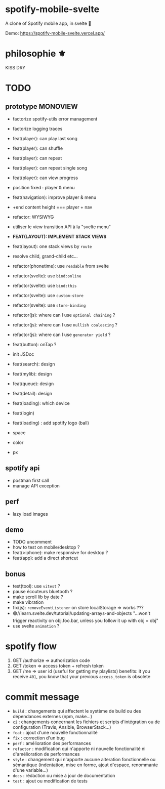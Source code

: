 # spotify-mobile-svelte

A clone of Spotify mobile app, in svelte 🚀

Demo: https://spotify-mobile-svelte.vercel.app/

# philosophie ⚜️

KISS
DRY

# TODO

## prototype MONOVIEW

- factorize spotify-utils error management
- factorize logging traces
- feat(player): can play last song
- feat(player): can shuffle
- feat(player): can repeat
- feat(player): can repeat single song
- feat(player): can view progress

- position fixed : player & menu
- feat(navigation): improve player & menu
- +end content height === player + nav
- refactor: WYSIWYG
- utiliser le view transition API à la "svelte menu"

- **FEAT(LAYOUT): IMPLEMENT STACK VIEWS**
- feat(layout): one stack views by `route`
- resolve child, grand-child etc...

- refactor(phonetime): use `readable` from svelte
- refactor(svelte): use `bind:online`
- refactor(svelte): use `bind:this`
- refactor(svelte): use `custom-store`
- refactor(svelte): use `store-binding`
- refactor(js): where can I use `optional chaining` ?
- refactor(js): where can I use `nullish coalescing` ?
- refactor(js): where can I use `generator yield` ?
- feat(button): onTap ?
- init JSDoc

- feat(search): design
- feat(mylib): design
- feat(queue): design
- feat(detail): design
- feat(loading): which device
- feat(login)

- feat(loading) : add spotify logo (ball)
- space
- color
- px

## spotify api

- postman first call
- manage API exception

## perf

- lazy load images

## demo

- TODO uncomment
- how to test on mobile/desktop ?
- feat(>iphone): make responsive for desktop ?
- feat(app): add a direct shortcut

## bonus

- test(tool): use `vitest` ?
- pause écouteurs bluetooth ?
- make scroll lib by date ?
- make vibration
- fix(js): `removeEventListener` on store localStorage => works ???
- 🟢//learn.svelte.dev/tutorial/updating-arrays-and-objects
  "...won't trigger reactivity on obj.foo.bar, unless you follow it up with obj = obj"
- use svelte `animation` ?

# spotify flow

1. GET /authorize => authorization code
2. GET /token => access token + refresh token
3. GET /me => user id (useful for getting my playlists)
   benefits: it you receive `401`, you know that your previous `access_token` is obsolete

# commit message

- `build` : changements qui affectent le système de build ou des dépendances externes (npm, make...)
- `ci` : changements concernant les fichiers et scripts d'intégration ou de configuration (Travis, Ansible, BrowserStack...)
- `feat` : ajout d'une nouvelle fonctionnalité
- `fix` : correction d'un bug
- `perf` : amélioration des performances
- `refactor` : modification qui n'apporte ni nouvelle fonctionalité ni d'amélioration de performances
- `style` : changement qui n'apporte aucune alteration fonctionnelle ou sémantique (indentation, mise en forme, ajout d'espace, renommante d'une variable...)
- `docs` : rédaction ou mise à jour de documentation
- `test` : ajout ou modification de tests
